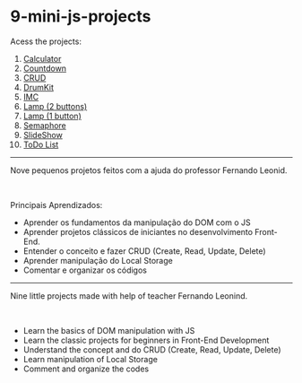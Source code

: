 # 9-mini-js-projects


Acess the projects: 
1. <a href="https://roberiof.github.io/9-mini-js-projects/calculadora/index.html"> Calculator  </a>
2. <a href="https://roberiof.github.io/9-mini-js-projects/countdown/index.html"> Countdown  </a>
3. <a href="https://roberiof.github.io/9-mini-js-projects/crud-completo/index.html"> CRUD  </a>
4. <a href="https://roberiof.github.io/9-mini-js-projects/drumkit/index.html"> DrumKit  </a>
5. <a href="https://roberiof.github.io/9-mini-js-projects/imc/index.html"> IMC  </a>
6. <a href="https://roberiof.github.io/9-mini-js-projects/lampada/lampadas/2-buttons/index.html"> Lamp (2 buttons)  </a>
7. <a href="https://roberiof.github.io/9-mini-js-projects/lampada/lampadas/1-button/index2.html"> Lamp (1 button)  </a>
8. <a href="https://roberiof.github.io/9-mini-js-projects/semaforo/index.html"> Semaphore  </a>
9. <a href="https://roberiof.github.io/9-mini-js-projects/slideshow/index.html"> SlideShow  </a>
10. <a href="https://roberiof.github.io/9-mini-js-projects/todo-list/index.html"> ToDo List  </a>

<hr> 

Nove pequenos projetos feitos com a ajuda do professor Fernando Leonid. 

<br>

Principais Aprendizados: 
- Aprender os fundamentos da manipulação do DOM com o JS 
- Aprender projetos clássicos de iniciantes no desenvolvimento Front-End.
- Entender o conceito e fazer CRUD (Create, Read, Update, Delete) 
- Aprender manipulação do Local Storage
- Comentar e organizar os códigos

<hr>

Nine little projects made with help of teacher Fernando Leonind.

<br>

- Learn the basics of DOM manipulation with JS
- Learn the classic projects for beginners in Front-End Development
- Understand the concept and do CRUD (Create, Read, Update, Delete)
- Learn manipulation of Local Storage
- Comment and organize the codes


